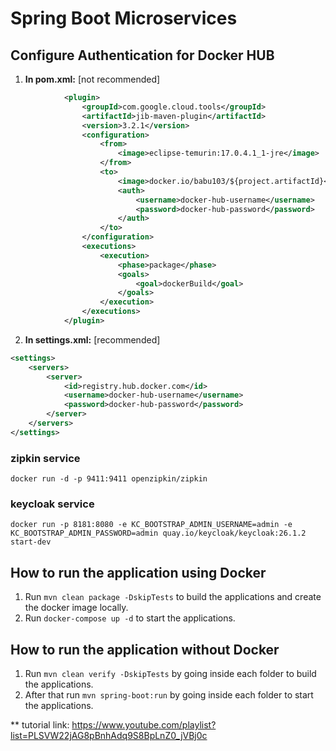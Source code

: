 # Spring Boot Microservices

## Configure Authentication for Docker HUB
1. **In pom.xml:** [not recommended]
```xml
            <plugin>
                <groupId>com.google.cloud.tools</groupId>
                <artifactId>jib-maven-plugin</artifactId>
                <version>3.2.1</version>
                <configuration>
                    <from>
                        <image>eclipse-temurin:17.0.4.1_1-jre</image>
                    </from>
                    <to>
                        <image>docker.io/babu103/${project.artifactId}</image>
                        <auth>
                            <username>docker-hub-username</username>
                            <password>docker-hub-password</password>
                        </auth>
                    </to>
                </configuration>
                <executions>
                    <execution>
                        <phase>package</phase>
                        <goals>
                            <goal>dockerBuild</goal>
                        </goals>
                    </execution>
                </executions>
            </plugin>
```

2. **In settings.xml:** [recommended]
```xml
<settings>
    <servers>
        <server>
            <id>registry.hub.docker.com</id>
            <username>docker-hub-username</username>
            <password>docker-hub-password</password>
        </server>
    </servers>
</settings>
```

### zipkin service
```shell
docker run -d -p 9411:9411 openzipkin/zipkin
```

### keycloak service
```shell
docker run -p 8181:8080 -e KC_BOOTSTRAP_ADMIN_USERNAME=admin -e KC_BOOTSTRAP_ADMIN_PASSWORD=admin quay.io/keycloak/keycloak:26.1.2 start-dev
```

## How to run the application using Docker

1. Run `mvn clean package -DskipTests` to build the applications and create the docker image locally.
2. Run `docker-compose up -d` to start the applications.

## How to run the application without Docker

1. Run `mvn clean verify -DskipTests` by going inside each folder to build the applications.
2. After that run `mvn spring-boot:run` by going inside each folder to start the applications.


** tutorial link: https://www.youtube.com/playlist?list=PLSVW22jAG8pBnhAdq9S8BpLnZ0_jVBj0c